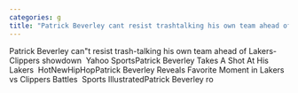 ```yaml
---
categories: g
title: "Patrick Beverley cant resist trashtalking his own team ahead of LakersClippers showdown  Yahoo Sports"
---
```

Patrick Beverley can"t resist trash-talking his own team ahead of Lakers-Clippers showdown&nbsp;&nbsp;Yahoo SportsPatrick Beverley Takes A Shot At His Lakers&nbsp;&nbsp;HotNewHipHopPatrick Beverley Reveals Favorite Moment in Lakers vs Clippers Battles&nbsp;&nbsp;Sports IllustratedPatrick Beverley ro